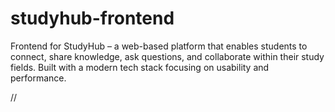 # studyhub-frontend

Frontend for StudyHub – a web-based platform that enables students to connect, share knowledge, ask questions, and collaborate within their study fields. Built with a modern tech stack focusing on usability and performance.

//
